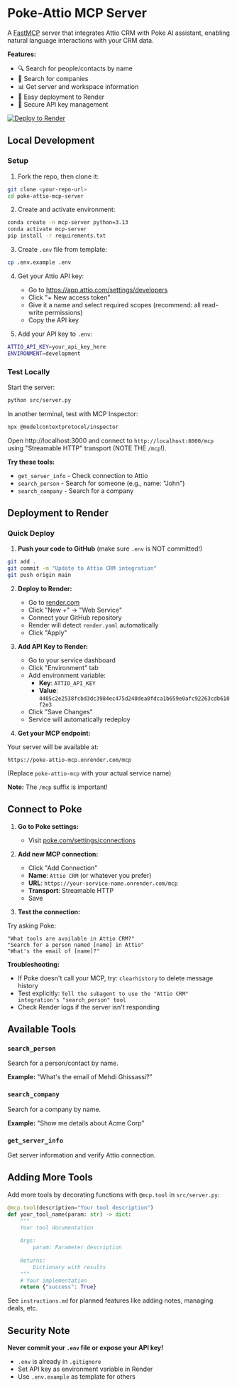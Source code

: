 # Poke-Attio MCP Server

A [FastMCP](https://github.com/jlowin/fastmcp) server that integrates Attio CRM with Poke AI assistant, enabling natural language interactions with your CRM data.

**Features:**
- 🔍 Search for people/contacts by name
- 🏢 Search for companies
- 📊 Get server and workspace information
- 🚀 Easy deployment to Render
- 🔐 Secure API key management

[![Deploy to Render](https://render.com/images/deploy-to-render-button.svg)](https://render.com/deploy?repo=https://github.com/fiehtle/poke-mcp-server-template)

## Local Development

### Setup

1. Fork the repo, then clone it:

```bash
git clone <your-repo-url>
cd poke-attio-mcp-server
```

2. Create and activate environment:

```bash
conda create -n mcp-server python=3.13
conda activate mcp-server
pip install -r requirements.txt
```

3. Create `.env` file from template:

```bash
cp .env.example .env
```

4. Get your Attio API key:
   - Go to https://app.attio.com/settings/developers
   - Click "+ New access token"
   - Give it a name and select required scopes (recommend: all read-write permissions)
   - Copy the API key

5. Add your API key to `.env`:

```bash
ATTIO_API_KEY=your_api_key_here
ENVIRONMENT=development
```

### Test Locally

Start the server:

```bash
python src/server.py
```

In another terminal, test with MCP Inspector:

```bash
npx @modelcontextprotocol/inspector
```

Open http://localhost:3000 and connect to `http://localhost:8000/mcp` using "Streamable HTTP" transport (NOTE THE `/mcp`!).

**Try these tools:**
- `get_server_info` - Check connection to Attio
- `search_person` - Search for someone (e.g., name: "John")
- `search_company` - Search for a company

## Deployment to Render

### Quick Deploy

1. **Push your code to GitHub** (make sure `.env` is NOT committed!)

```bash
git add .
git commit -m "Update to Attio CRM integration"
git push origin main
```

2. **Deploy to Render:**
   - Go to [render.com](https://render.com)
   - Click "New +" → "Web Service"
   - Connect your GitHub repository
   - Render will detect `render.yaml` automatically
   - Click "Apply"

3. **Add API Key to Render:**
   - Go to your service dashboard
   - Click "Environment" tab
   - Add environment variable:
     - **Key**: `ATTIO_API_KEY`
     - **Value**: `4405c2e2538fcbd3dc3984ec475d240dea0fdca1b659e0afc92263cdb610f2e3`
   - Click "Save Changes"
   - Service will automatically redeploy

4. **Get your MCP endpoint:**

Your server will be available at:
```
https://poke-attio-mcp.onrender.com/mcp
```
(Replace `poke-attio-mcp` with your actual service name)

**Note:** The `/mcp` suffix is important!

## Connect to Poke

1. **Go to Poke settings:**
   - Visit [poke.com/settings/connections](https://poke.com/settings/connections)
   
2. **Add new MCP connection:**
   - Click "Add Connection"
   - **Name**: `Attio CRM` (or whatever you prefer)
   - **URL**: `https://your-service-name.onrender.com/mcp`
   - **Transport**: Streamable HTTP
   - Save

3. **Test the connection:**

Try asking Poke:
```
"What tools are available in Attio CRM?"
"Search for a person named [name] in Attio"
"What's the email of [name]?"
```

**Troubleshooting:**
- If Poke doesn't call your MCP, try: `clearhistory` to delete message history
- Test explicitly: `Tell the subagent to use the "Attio CRM" integration's "search_person" tool`
- Check Render logs if the server isn't responding


## Available Tools

### `search_person`
Search for a person/contact by name.

**Example:** "What's the email of Mehdi Ghissassi?"

### `search_company`
Search for a company by name.

**Example:** "Show me details about Acme Corp"

### `get_server_info`
Get server information and verify Attio connection.

## Adding More Tools

Add more tools by decorating functions with `@mcp.tool` in `src/server.py`:

```python
@mcp.tool(description="Your tool description")
def your_tool_name(param: str) -> dict:
    """
    Your tool documentation
    
    Args:
        param: Parameter description
    
    Returns:
        Dictionary with results
    """
    # Your implementation
    return {"success": True}
```

See `instructions.md` for planned features like adding notes, managing deals, etc.

## Security Note

**Never commit your `.env` file or expose your API key!**
- `.env` is already in `.gitignore`
- Set API key as environment variable in Render
- Use `.env.example` as template for others
